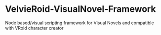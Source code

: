 # VelvieRoid-VisualNovel-Framework
Node based/visual scripting framework for Visual Novels and compatible with VRoid character creator
